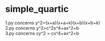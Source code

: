 # simple_quartic
1.py concerns y^2=(x+a)(x+a+k)(x+b)(x+b+k)<br/>
2.py concerns y^2=c^2x^4+ax^2+b<br/>
3.py concerns cy^2 = cx^4+ax^2+b

